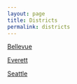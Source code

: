 ```yaml
---
layout: page
title: Districts
permalink: districts
---
```


[Bellevue](/pages/bellevue/)

[Everett](/pages/everett/)

[Seattle](/pages/seattle/)
